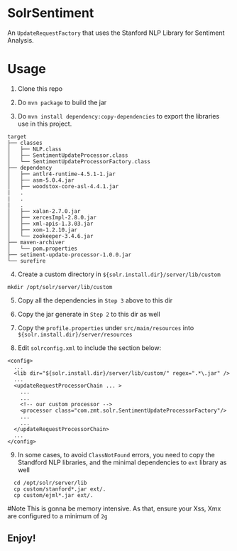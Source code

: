
# SolrSentiment
An `UpdateRequestFactory` that uses the Stanford NLP Library for Sentiment Analysis.

# Usage
1. Clone this repo

2. Do `mvn package` to build the jar

3. Do `mvn install dependency:copy-dependencies` to export the libraries use in this project.

```
target
├── classes
│   ├── NLP.class
│   ├── SentimentUpdateProcessor.class
│   └── SentimentUpdateProcessorFactory.class
├── dependency
│   ├── antlr4-runtime-4.5.1-1.jar
│   ├── asm-5.0.4.jar
│   ├── woodstox-core-asl-4.4.1.jar
|   .
|   .
|   .
│   ├── xalan-2.7.0.jar
│   ├── xercesImpl-2.8.0.jar
│   ├── xml-apis-1.3.03.jar
│   ├── xom-1.2.10.jar
│   └── zookeeper-3.4.6.jar
├── maven-archiver
│   └── pom.properties
├── setiment-update-processor-1.0.0.jar
└── surefire
```
4. Create a custom directory in `${solr.install.dir}/server/lib/custom`
```
mkdir /opt/solr/server/lib/custom
```
5. Copy all the dependencies in `Step 3` above to this dir

6. Copy the jar generate in `Step 2` to this dir as well

7. Copy the `profile.properties` under `src/main/resources` into `${solr.install.dir}/server/resources`

8. Edit `solrconfig.xml` to include the section below:
```
<config>
  ...
  <lib dir="${solr.install.dir}/server/lib/custom/" regex=".*\.jar" />
  ...
  <updateRequestProcessorChain ... >
    ...
    ...
    <!-- our custom processor -->
    <processor class="com.zmt.solr.SentimentUpdateProcessorFactory"/>
    ...
    ...
  </updateRequestProcessorChain>
  ...
</config>
```
9. In some cases, to avoid `ClassNotFound` errors, you need to copy the Standford NLP libraries, and the minimal dependencies to `ext` library as well
```
  cd /opt/solr/server/lib
  cp custom/stanford*.jar ext/.
  cp custom/ejml*.jar ext/.
```

#Note
This is gonna be memory intensive. As that, ensure your Xss, Xmx are configured to a minimum of `2g`

## Enjoy!


